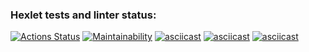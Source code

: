 ### Hexlet tests and linter status:
[![Actions Status](https://github.com/SaltyFingers/python-project-lvl1/workflows/hexlet-check/badge.svg)](https://github.com/SaltyFingers/python-project-lvl1/actions)
[![Maintainability](https://api.codeclimate.com/v1/badges/a99a88d28ad37a79dbf6/maintainability)](https://codeclimate.com/github/codeclimate/codeclimate/maintainability)
[![asciicast](https://asciinema.org/a/IJwGdWff1pgsCSJlkr6uOwGU8.svg)](https://asciinema.org/a/IJwGdWff1pgsCSJlkr6uOwGU8)
[![asciicast](https://asciinema.org/a/yI2NFuEFXDxx4Rxwsiu8W7oob.svg)](https://asciinema.org/a/yI2NFuEFXDxx4Rxwsiu8W7oob)
[![asciicast](https://asciinema.org/a/FLEIX6aBC84BynIqAw2SPVrjw.svg)](https://asciinema.org/a/FLEIX6aBC84BynIqAw2SPVrjw)